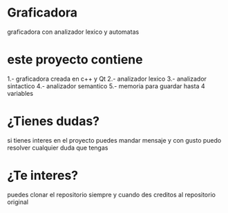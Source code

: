# Graficadora
graficadora con analizador lexico y automatas

# este proyecto contiene
1.- graficadora creada en c++ y Qt
2.- analizador lexico
3.- analizador sintactico
4.- analizador semantico
5.- memoria para guardar hasta 4 variables

# ¿Tienes dudas?
si tienes interes en el proyecto puedes mandar mensaje
y con gusto puedo resolver cualquier duda que tengas

# ¿Te interes?
puedes clonar el repositorio siempre y cuando des creditos
al repositorio original
